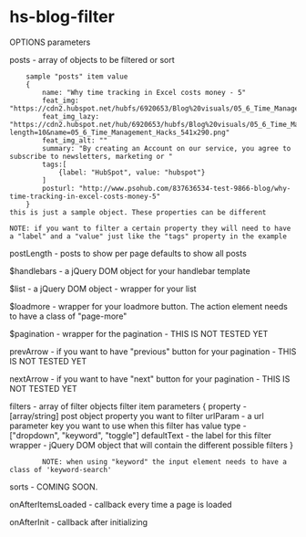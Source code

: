# hs-blog-filter

OPTIONS parameters

posts - array of objects to be filtered or sort

        sample "posts" item value
        {
            name: "Why time tracking in Excel costs money - 5"
            feat_img: "https://cdn2.hubspot.net/hubfs/6920653/Blog%20visuals/05_6_Time_Management_Hacks_541x290.png"
            feat_img_lazy: "https://cdn2.hubspot.net/hub/6920653/hubfs/Blog%20visuals/05_6_Time_Management_Hacks_541x290.png?length=10&name=05_6_Time_Management_Hacks_541x290.png"
            feat_img_alt: ""
            summary: "By creating an Account on our service, you agree to subscribe to newsletters, marketing or "
            tags:[
                {label: "HubSpot", value: "hubspot"}
            ]
            posturl: "http://www.psohub.com/837636534-test-9866-blog/why-time-tracking-in-excel-costs-money-5"
        }
    this is just a sample object. These properties can be different

    NOTE: if you want to filter a certain property they will need to have a "label" and a "value" just like the "tags" property in the example

postLength - posts to show per page
            defaults to show all posts

$handlebars - a jQuery DOM object for your handlebar template

$list       - a jQuery DOM object
            - wrapper for your list

$loadmore   - wrapper for your loadmore button. The action element needs to have a class of "page-more"

$pagination - wrapper for the pagination
            - THIS IS NOT TESTED YET
            
prevArrow   - if you want to have "previous" button for your pagination
            - THIS IS NOT TESTED YET
            
nextArrow   - if you want to have "next" button for your pagination
            - THIS IS NOT TESTED YET

filters     - array of filter objects
            filter item parameters
            {
                property - [array/string] post object property you want to filter
                urlParam - a url parameter key you want to use when this filter has value
                type - ["dropdown", "keyword", "toggle"]
                defaultText - the label for this filter
                wrapper - jQuery DOM object that will contain the different possible filters
            }

            NOTE: when using "keyword" the input element needs to have a class of 'keyword-search'

sorts       -  COMING SOON.

onAfterItemsLoaded  - callback every time a page is loaded

onAfterInit         - callback after initializing

